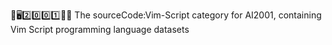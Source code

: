 🧠️🖥️2️⃣️0️⃣️0️⃣️1️⃣️💾️📜️ The sourceCode:Vim-Script category for AI2001, containing Vim Script programming language datasets
